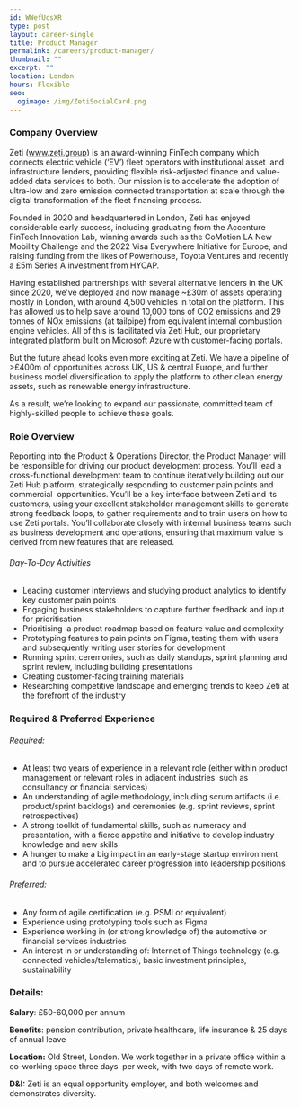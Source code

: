 ```yaml
---
id: WWefUcsXR
type: post
layout: career-single
title: Product Manager
permalink: /careers/product-manager/
thumbnail: ""
excerpt: ""
location: London
hours: Flexible
seo:
  ogimage: /img/ZetiSocialCard.png
---
```

### Company Overview

Zeti (www.zeti.group) is an award-winning FinTech company which connects electric vehicle (‘EV’) fleet operators with institutional asset  and infrastructure lenders, providing flexible risk-adjusted finance and value-added data services to both. Our mission is to accelerate the adoption of ultra-low and zero emission connected transportation at scale through the digital transformation of the fleet financing process.

Founded in 2020 and headquartered in London, Zeti has enjoyed considerable early success, including graduating from the Accenture FinTech Innovation Lab, winning awards such as the CoMotion LA New Mobility Challenge and the 2022 Visa Everywhere Initiative for Europe, and raising funding from the likes of Powerhouse, Toyota Ventures and recently a £5m Series A investment from HYCAP.

Having established partnerships with several alternative lenders in the UK since 2020, we’ve deployed and now manage ~£30m of assets operating mostly in London, with around 4,500 vehicles in total on the platform. This has allowed us to help save around 10,000 tons of CO2 emissions and 29 tonnes of NOx emissions (at tailpipe) from equivalent internal combustion engine vehicles. All of this is facilitated via Zeti Hub, our proprietary integrated platform built on Microsoft Azure with customer-facing portals.

But the future ahead looks even more exciting at Zeti. We have a pipeline of >£400m of opportunities across UK, US & central Europe, and further business model diversification to apply the platform to other clean energy assets, such as renewable energy infrastructure. 

As a result, we’re looking to expand our passionate, committed team of  highly-skilled people to achieve these goals.

### R﻿ole Overview

Reporting into the Product & Operations Director, the Product Manager will be responsible for driving our product development process. You’ll lead a cross-functional development team to continue iteratively building out our Zeti Hub platform, strategically responding to customer pain points and commercial  opportunities. You’ll be a key interface between Zeti and its customers, using your excellent stakeholder management skills to generate strong feedback loops, to gather requirements and to train users on how to use Zeti portals. You’ll collaborate closely with internal business teams such as business development and operations, ensuring that maximum value is derived from new features that are released. 



###### D﻿ay-To-Day Activities

* Leading customer interviews and studying product analytics to identify key customer pain points 
* Engaging business stakeholders to capture further feedback and input for prioritisation
* Prioritising  a product roadmap based on feature value and complexity
* Prototyping features to pain points on Figma, testing them with users and subsequently writing user stories for development
* Running sprint ceremonies, such as daily standups, sprint planning and sprint review, including building presentations
* Creating customer-facing training materials 
* Researching competitive landscape and emerging trends to keep Zeti at the forefront of the industry 



### Required & Preferred Experience

###### Required:

* At least two years of experience in a relevant role (either within product management or relevant roles in adjacent industries  such as consultancy or financial services)
* An understanding of agile methodology, including scrum artifacts (i.e. product/sprint backlogs) and ceremonies (e.g. sprint reviews, sprint retrospectives)
* A strong toolkit of fundamental skills, such as numeracy and presentation, with a fierce appetite and initiative to develop industry knowledge and new skills
* A hunger to make a big impact in an early-stage startup environment and to pursue accelerated career progression into leadership positions



###### Preferred:

* Any form of agile certification (e.g. PSMI or equivalent)
* Experience using prototyping tools such as Figma
* Experience working in (or strong knowledge of) the automotive or financial services industries
* An interest in or understanding of: Internet of Things technology (e.g. connected vehicles/telematics), basic investment principles, sustainability



### Details:

**Salary**: £50-60,000 per annum

**Benefits**: pension contribution, private healthcare, life insurance & 25 days of annual leave

**Location:** Old Street, London. We work together in a private office within a co-working space three days  per week, with two days of remote work.

**D&I:** Zeti is an equal opportunity employer, and both welcomes and demonstrates diversity.